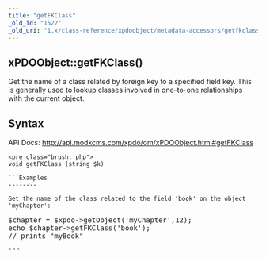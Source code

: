 ```yaml
---
title: "getFKClass"
_old_id: "1522"
_old_uri: "1.x/class-reference/xpdoobject/metadata-accessors/getfkclass"
---
```


xPDOObject::getFKClass()
------------------------

Get the name of a class related by foreign key to a specified field key. This is generally used to lookup classes involved in one-to-one relationships with the current object.

Syntax
------

API Docs: <http://api.modxcms.com/xpdo/om/xPDOObject.html#getFKClass>

```
<pre class="brush: php">
void getFKClass (string $k)

```Examples
--------

Get the name of the class related to the field 'book' on the object 'myChapter':

```
<pre class="brush: php">
$chapter = $xpdo->getObject('myChapter',12);
echo $chapter->getFKClass('book');
// prints "myBook"

```
